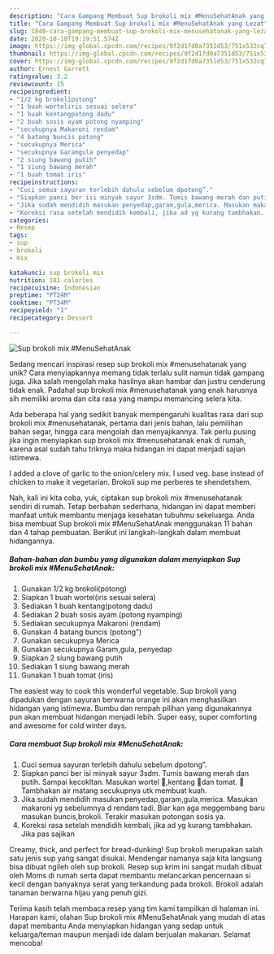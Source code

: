 ```yaml
---
description: "Cara Gampang Membuat Sup brokoli mix #MenuSehatAnak yang Lezat"
title: "Cara Gampang Membuat Sup brokoli mix #MenuSehatAnak yang Lezat"
slug: 1840-cara-gampang-membuat-sup-brokoli-mix-menusehatanak-yang-lezat
date: 2020-10-10T19:19:51.574Z
image: https://img-global.cpcdn.com/recipes/9f2d1fd0a7351d53/751x532cq70/sup-brokoli-mix-menusehatanak-foto-resep-utama.jpg
thumbnail: https://img-global.cpcdn.com/recipes/9f2d1fd0a7351d53/751x532cq70/sup-brokoli-mix-menusehatanak-foto-resep-utama.jpg
cover: https://img-global.cpcdn.com/recipes/9f2d1fd0a7351d53/751x532cq70/sup-brokoli-mix-menusehatanak-foto-resep-utama.jpg
author: Ernest Garrett
ratingvalue: 3.2
reviewcount: 15
recipeingredient:
- "1/2 kg brokolipotong"
- "1 buah worteliris sesuai selera"
- "1 buah kentangpotong dadu"
- "2 buah sosis ayam potong nyamping"
- "secukupnya Makaroni rendam"
- "4 batang buncis potong"
- "secukupnya Merica"
- "secukupnya Garamgula penyedap"
- "2 siung bawang putih"
- "1 siung bawang merah"
- "1 buah tomat iris"
recipeinstructions:
- "Cuci semua sayuran terlebih dahulu sebelum dpotong”."
- "Siapkan panci ber isi minyak sayur 3sdm. Tumis bawang merah dan putih. Sampai kecokltan. Masukan wortel 🥕,kentang 🥔dan tomat. 🍅Tambhakan air matang secukupnya utk membuat kuah."
- "Jika sudah mendidih masukan penyedap,garam,gula,merica. Masukan makaroni yg sebelumnya d rendam tadi. Biar kan aga meggembang baru masukan buncis,brokoli. Terakir masukan potongan sosis ya."
- "Koreksi rasa setelah mendidih kembali, jika ad yg kurang tambhakan. Jika pas sajikan"
categories:
- Resep
tags:
- sup
- brokoli
- mix

katakunci: sup brokoli mix 
nutrition: 181 calories
recipecuisine: Indonesian
preptime: "PT24M"
cooktime: "PT34M"
recipeyield: "1"
recipecategory: Dessert

---
```



![Sup brokoli mix #MenuSehatAnak](https://img-global.cpcdn.com/recipes/9f2d1fd0a7351d53/751x532cq70/sup-brokoli-mix-menusehatanak-foto-resep-utama.jpg)

Sedang mencari inspirasi resep sup brokoli mix #menusehatanak yang unik? Cara menyiapkannya memang tidak terlalu sulit namun tidak gampang juga. Jika salah mengolah maka hasilnya akan hambar dan justru cenderung tidak enak. Padahal sup brokoli mix #menusehatanak yang enak harusnya sih memiliki aroma dan cita rasa yang mampu memancing selera kita.

Ada beberapa hal yang sedikit banyak mempengaruhi kualitas rasa dari sup brokoli mix #menusehatanak, pertama dari jenis bahan, lalu pemilihan bahan segar, hingga cara mengolah dan menyajikannya. Tak perlu pusing jika ingin menyiapkan sup brokoli mix #menusehatanak enak di rumah, karena asal sudah tahu triknya maka hidangan ini dapat menjadi sajian istimewa.

I added a clove of garlic to the onion/celery mix. I used veg. base instead of chicken to make it vegetarian. Brokoli sup me perberes te shendetshem.


Nah, kali ini kita coba, yuk, ciptakan sup brokoli mix #menusehatanak sendiri di rumah. Tetap berbahan sederhana, hidangan ini dapat memberi manfaat untuk membantu menjaga kesehatan tubuhmu sekeluarga. Anda bisa membuat Sup brokoli mix #MenuSehatAnak menggunakan 11 bahan dan 4 tahap pembuatan. Berikut ini langkah-langkah dalam membuat hidangannya.

<!--inarticleads1-->

##### Bahan-bahan dan bumbu yang digunakan dalam menyiapkan Sup brokoli mix #MenuSehatAnak:

1. Gunakan 1/2 kg brokoli(potong)
1. Siapkan 1 buah wortel(iris sesuai selera)
1. Sediakan 1 buah kentang(potong dadu)
1. Sediakan 2 buah sosis ayam (potong nyamping)
1. Sediakan secukupnya Makaroni (rendam)
1. Gunakan 4 batang buncis (potong”)
1. Gunakan secukupnya Merica
1. Gunakan secukupnya Garam,gula, penyedap
1. Siapkan 2 siung bawang putih
1. Sediakan 1 siung bawang merah
1. Gunakan 1 buah tomat (iris)


The easiest way to cook this wonderful vegetable. Sup brokoli yang dipadukan dengan sayuran berwarna orange ini akan menghasilkan hidangan yang istimewa. Bumbu dan rempah pilihan yang digunakannya pun akan membuat hidangan menjadi lebih. Super easy, super comforting and awesome for cold winter days. 

<!--inarticleads2-->

##### Cara membuat Sup brokoli mix #MenuSehatAnak:

1. Cuci semua sayuran terlebih dahulu sebelum dpotong”.
1. Siapkan panci ber isi minyak sayur 3sdm. Tumis bawang merah dan putih. Sampai kecokltan. Masukan wortel 🥕,kentang 🥔dan tomat. 🍅Tambhakan air matang secukupnya utk membuat kuah.
1. Jika sudah mendidih masukan penyedap,garam,gula,merica. Masukan makaroni yg sebelumnya d rendam tadi. Biar kan aga meggembang baru masukan buncis,brokoli. Terakir masukan potongan sosis ya.
1. Koreksi rasa setelah mendidih kembali, jika ad yg kurang tambhakan. Jika pas sajikan


Creamy, thick, and perfect for bread-dunking! Sup brokoli merupakan salah satu jenis sup yang sangat disukai. Mendengar namanya saja kita langsung bisa dibuat ngileh oleh sup brokoli. Resep sup krim ini sangat mudah dibuat oleh Moms di rumah serta dapat membantu melancarkan pencernaan si kecil dengan banyaknya serat yang terkandung pada brokoli. Brokoli adalah tanaman berwarna hijau yang penuh gizi. 

Terima kasih telah membaca resep yang tim kami tampilkan di halaman ini. Harapan kami, olahan Sup brokoli mix #MenuSehatAnak yang mudah di atas dapat membantu Anda menyiapkan hidangan yang sedap untuk keluarga/teman maupun menjadi ide dalam berjualan makanan. Selamat mencoba!
